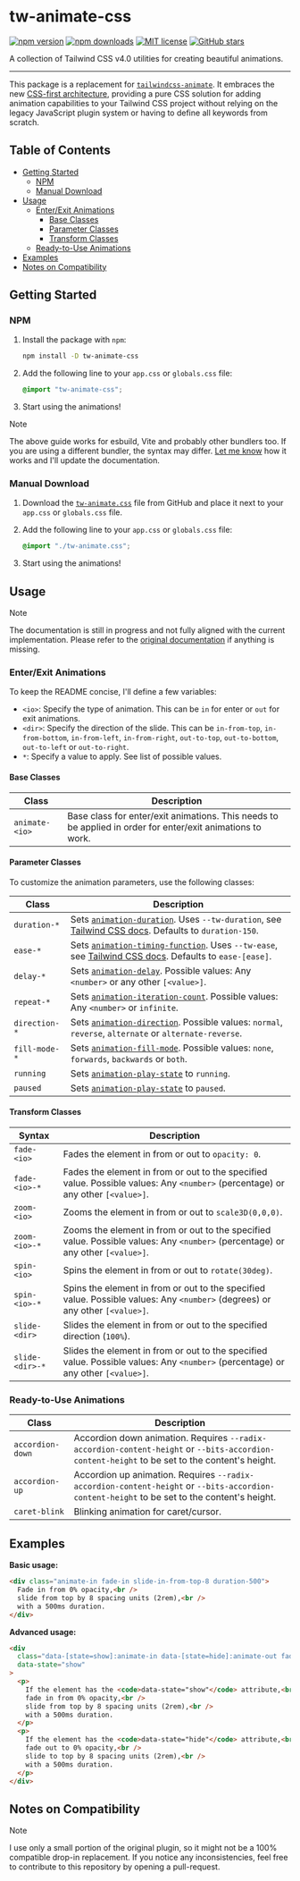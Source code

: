 # tw-animate-css

[![npm version](https://img.shields.io/npm/v/tw-animate-css?color=red&logo=npm)](https://www.npmjs.com/package/tw-animate-css)
[![npm downloads](https://img.shields.io/npm/dt/tw-animate-css?color=red&logo=npm)](https://www.npmjs.com/package/tw-animate-css)
[![MIT license](https://img.shields.io/github/license/Wombosvideo/tw-animate-css)]()
[![GitHub stars](https://img.shields.io/github/stars/Wombosvideo/tw-animate-css?color=blue)](https://github.com/Wombosvideo/tw-animate-css)

A collection of Tailwind CSS v4.0 utilities for creating beautiful animations.

---

This package is a replacement for [`tailwindcss-animate`][Original_Plugin_GitHub]. It embraces the new [CSS-first architecture][TailwindCSS_Custom_Utilities], providing a pure CSS solution for adding animation capabilities to your Tailwind CSS project without relying on the legacy JavaScript plugin system or having to define all keywords from scratch.

## Table of Contents

- [Getting Started](#getting-started)
  - [NPM](#npm)
  - [Manual Download](#manual-download)
- [Usage](#usage)
  - [Enter/Exit Animations](#enterexit-animations)
    - [Base Classes](#base-classes)
    - [Parameter Classes](#parameter-classes)
    - [Transform Classes](#transform-classes)
  - [Ready-to-Use Animations](#ready-to-use-animations)
- [Examples](#examples)
- [Notes on Compatibility](#notes-on-compatibility)

## Getting Started

### NPM

1. Install the package with `npm`:

   ```sh
   npm install -D tw-animate-css
   ```

2. Add the following line to your `app.css` or `globals.css` file:

   ```css
   @import "tw-animate-css";
   ```

3. Start using the animations!

> [!NOTE]
> The above guide works for esbuild, Vite and probably other bundlers too. If you are using a different bundler, the syntax may differ. [Let me know][Create_Issue] how it works and I'll update the documentation.

### Manual Download

1. Download the [`tw-animate.css`][CSS_File]
   file from GitHub and place it next to your `app.css` or `globals.css` file.
2. Add the following line to your `app.css` or `globals.css` file:

   ```css
   @import "./tw-animate.css";
   ```

3. Start using the animations!

## Usage

> [!NOTE]
> The documentation is still in progress and not fully aligned with the current implementation. Please refer to the [original documentation][Original_Plugin_Docs] if anything is missing.

### Enter/Exit Animations

To keep the README concise, I'll define a few variables:

- `<io>`: Specify the type of animation. This can be `in` for enter or `out` for exit animations.
- `<dir>`: Specify the direction of the slide. This can be `in-from-top`, `in-from-bottom`, `in-from-left`, `in-from-right`, `out-to-top`, `out-to-bottom`, `out-to-left` or `out-to-right`.
- `*`: Specify a value to apply. See list of possible values.

#### Base Classes

| Class          | Description                                                                                                |
| -------------- | ---------------------------------------------------------------------------------------------------------- |
| `animate-<io>` | Base class for enter/exit animations. This needs to be applied in order for enter/exit animations to work. |

#### Parameter Classes

To customize the animation parameters, use the following classes:

| Class         | Description                                                                                                                                 |
| ------------- | ------------------------------------------------------------------------------------------------------------------------------------------- |
| `duration-*`  | Sets [`animation-duration`][MDN_Duration]. Uses `--tw-duration`, see [Tailwind CSS docs][TailwindCSS_Duration]. Defaults to `duration-150`. |
| `ease-*`      | Sets [`animation-timing-function`][MDN_Ease]. Uses `--tw-ease`, see [Tailwind CSS docs][TailwindCSS_Easing]. Defaults to `ease-[ease]`.     |
| `delay-*`     | Sets [`animation-delay`][MDN_Delay]. Possible values: Any `<number>` or any other `[<value>]`.                                              |
| `repeat-*`    | Sets [`animation-iteration-count`][MDN_Repeat]. Possible values: Any `<number>` or `infinite`.                                              |
| `direction-*` | Sets [`animation-direction`][MDN_Direction]. Possible values: `normal`, `reverse`, `alternate` or `alternate-reverse`.                      |
| `fill-mode-*` | Sets [`animation-fill-mode`][MDN_Fill_Mode]. Possible values: `none`, `forwards`, `backwards` or `both`.                                    |
| `running`     | Sets [`animation-play-state`][MDN_Play_State] to `running`.                                                                                 |
| `paused`      | Sets [`animation-play-state`][MDN_Play_State] to `paused`.                                                                                  |

#### Transform Classes

| Syntax          | Description                                                                                                                      |
| --------------- | -------------------------------------------------------------------------------------------------------------------------------- |
| `fade-<io>`     | Fades the element in from or out to `opacity: 0`.                                                                                |
| `fade-<io>-*`   | Fades the element in from or out to the specified value. Possible values: Any `<number>` (percentage) or any other `[<value>]`.  |
| `zoom-<io>`     | Zooms the element in from or out to `scale3D(0,0,0)`.                                                                            |
| `zoom-<io>-*`   | Zooms the element in from or out to the specified value. Possible values: Any `<number>` (percentage) or any other `[<value>]`.  |
| `spin-<io>`     | Spins the element in from or out to `rotate(30deg)`.                                                                             |
| `spin-<io>-*`   | Spins the element in from or out to the specified value. Possible values: Any `<number>` (degrees) or any other `[<value>]`.     |
| `slide-<dir>`   | Slides the element in from or out to the specified direction (`100%`).                                                           |
| `slide-<dir>-*` | Slides the element in from or out to the specified value. Possible values: Any `<number>` (percentage) or any other `[<value>]`. |

### Ready-to-Use Animations

| Class            | Description                                                                                                                                   |
| ---------------- | --------------------------------------------------------------------------------------------------------------------------------------------- |
| `accordion-down` | Accordion down animation. Requires `--radix-accordion-content-height` or `--bits-accordion-content-height` to be set to the content's height. |
| `accordion-up`   | Accordion up animation. Requires `--radix-accordion-content-height` or `--bits-accordion-content-height` to be set to the content's height.   |
| `caret-blink`    | Blinking animation for caret/cursor.                                                                                                          |

## Examples

**Basic usage:**

```html
<div class="animate-in fade-in slide-in-from-top-8 duration-500">
  Fade in from 0% opacity,<br />
  slide from top by 8 spacing units (2rem),<br />
  with a 500ms duration.
</div>
```

**Advanced usage:**

```html
<div
  class="data-[state=show]:animate-in data-[state=hide]:animate-out fade-in slide-in-from-top-8 fade-out slide-out-to-top-8 duration-500"
  data-state="show"
>
  <p>
    If the element has the <code>data-state="show"</code> attribute,<br />
    fade in from 0% opacity,<br />
    slide from top by 8 spacing units (2rem),<br />
    with a 500ms duration.
  </p>
  <p>
    If the element has the <code>data-state="hide"</code> attribute,<br />
    fade out to 0% opacity,<br />
    slide to top by 8 spacing units (2rem),<br />
    with a 500ms duration.
  </p>
</div>
```

## Notes on Compatibility

> [!NOTE]
> I use only a small portion of the original plugin, so it might not be a 100% compatible drop-in replacement. If you notice any inconsistencies, feel free to contribute to this repository by opening a pull-request.

<!-- Links -->

[Original_Plugin_GitHub]: https://github.com/jamiebuilds/tailwindcss-animate
[Original_Plugin_Docs]: https://github.com/jamiebuilds/tailwindcss-animate/blob/main/README.md
[TailwindCSS_Custom_Utilities]: https://tailwindcss.com/docs/adding-custom-styles#adding-custom-utilities
[TailwindCSS_Duration]: https://tailwindcss.com/docs/transition-duration
[TailwindCSS_Easing]: https://tailwindcss.com/docs/transition-timing-function
[TailwindCSS_Delay]: https://tailwindcss.com/docs/transition-delay
[MDN_Duration]: https://developer.mozilla.org/en-US/docs/Web/CSS/animation-duration
[MDN_Ease]: https://developer.mozilla.org/en-US/docs/Web/CSS/animation-timing-function
[MDN_Delay]: https://developer.mozilla.org/en-US/docs/Web/CSS/animation-delay
[MDN_Repeat]: https://developer.mozilla.org/en-US/docs/Web/CSS/animation-iteration-count
[MDN_Direction]: https://developer.mozilla.org/en-US/docs/Web/CSS/animation-direction
[MDN_Fill_Mode]: https://developer.mozilla.org/en-US/docs/Web/CSS/animation-fill-mode
[MDN_Play_State]: https://developer.mozilla.org/en-US/docs/Web/CSS/animation-play-state
[Create_Issue]: https://github.com/Wombosvideo/tw-animate-css/issues/new
[CSS_File]: https://raw.githubusercontent.com/Wombosvideo/tw-animate-css/refs/heads/main/src/tw-animate.css
